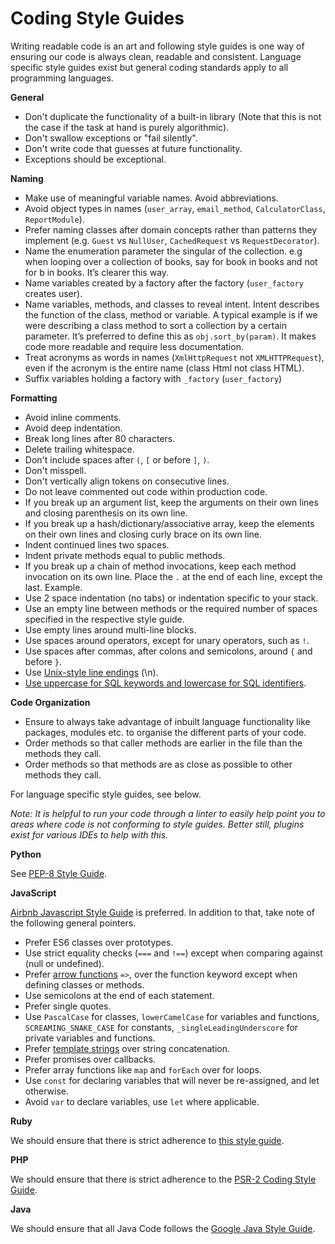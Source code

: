# Coding Style Guides

Writing readable code is an art and following style guides is one way of ensuring our code is always clean, readable and consistent. Language specific style guides exist but general coding standards apply to all programming languages.

**General**
- Don't duplicate the functionality of a built-in library (Note that this is not the case if the task at hand is purely algorithmic).
- Don't swallow exceptions or "fail silently".
- Don't write code that guesses at future functionality.
- Exceptions should be exceptional.

**Naming**
- Make use of meaningful variable names. Avoid abbreviations.
- Avoid object types in names (`user_array`, `email_method`, `CalculatorClass`, `ReportModule`).
- Prefer naming classes after domain concepts rather than patterns they implement (e.g. `Guest` vs `NullUser`, `CachedRequest` vs `RequestDecorator`).
- Name the enumeration parameter the singular of the collection. e.g when looping over a collection of books, say for book in books and not for b in books. It’s clearer this way.
- Name variables created by a factory after the factory (`user_factory` creates user).
- Name variables, methods, and classes to reveal intent. Intent describes the function of the class, method or variable. A typical example is if we were describing a class method to sort a collection by a certain parameter. It’s preferred to define this as `obj.sort_by(param)`. It makes code more readable and require less documentation.
- Treat acronyms as words in names (`XmlHttpRequest` not `XMLHTTPRequest`), even if the acronym is the entire name (class Html not class HTML).
- Suffix variables holding a factory with `_factory` (`user_factory`)

**Formatting**
- Avoid inline comments.
- Avoid deep indentation.
- Break long lines after 80 characters.
- Delete trailing whitespace.
- Don't include spaces after `(`, `[` or before `]`, `)`.
- Don't misspell.
- Don't vertically align tokens on consecutive lines.
- Do not leave commented out code within production code.
- If you break up an argument list, keep the arguments on their own lines and closing parenthesis on its own line.
- If you break up a hash/dictionary/associative array, keep the elements on their own lines and closing curly brace on its own line.
- Indent continued lines two spaces.
- Indent private methods equal to public methods.
- If you break up a chain of method invocations, keep each method invocation on its own line. Place the `.` at the end of each line, except the last. Example.
- Use 2 space indentation (no tabs) or indentation specific to your stack.
- Use an empty line between methods or the required number of spaces specified in the respective style guide.
- Use empty lines around multi-line blocks.
- Use spaces around operators, except for unary operators, such as `!`.
- Use spaces after commas, after colons and semicolons, around `{` and before `}`.
- Use [Unix-style line endings](http://unix.stackexchange.com/questions/23903/should-i-end-my-text-script-files-with-a-newline) (\n).
- [Use uppercase for SQL keywords and lowercase for SQL identifiers](http://www.postgresql.org/docs/9.2/static/sql-syntax-lexical.html#SQL-SYNTAX-IDENTIFIERS).

**Code Organization**
- Ensure to always take advantage of inbuilt language functionality like packages, modules etc. to organise the different parts of your code.
- Order methods so that caller methods are earlier in the file than the methods they call.
- Order methods so that methods are as close as possible to other methods they call.

For language specific style guides, see below.

_Note: It is helpful to run your code through a linter to easily help point you to areas where code is not conforming to style guides. Better still, plugins exist for various IDEs to help with this._

**Python**

See [PEP-8 Style Guide](https://www.python.org/dev/peps/pep-0008/).

**JavaScript**

[Airbnb Javascript Style Guide](https://github.com/airbnb/javascript) is preferred. In addition to that, take note of the following general pointers.

- Prefer ES6 classes over prototypes.
- Use strict equality checks (`===` and `!==`) except when comparing against (null or undefined).
- Prefer [arrow functions](https://developer.mozilla.org/en-US/docs/Web/JavaScript/Reference/Functions/Arrow_functions) `=>`, over the function keyword except when defining classes or methods.
- Use semicolons at the end of each statement.
- Prefer single quotes.
- Use `PascalCase` for classes, `lowerCamelCase` for variables and functions, `SCREAMING_SNAKE_CASE` for constants, `_singleLeadingUnderscore` for private variables and functions.
- Prefer [template strings](https://developer.mozilla.org/en-US/docs/Web/JavaScript/Reference/template_strings) over string concatenation.
- Prefer promises over callbacks.
- Prefer array functions like `map` and `forEach` over for loops.
- Use `const` for declaring variables that will never be re-assigned, and let otherwise.
- Avoid `var` to declare variables, use `let` where applicable.

**Ruby**

We should ensure that there is strict adherence to [this style guide](https://docs.google.com/document/d/1V1YFusbUsG8rBd-XcS9gc31xI45s4DMQIrheMIeRqb8/edit#heading=h.oq7iz97r9dfi).

**PHP**

We should ensure that there is strict adherence to the [PSR-2 Coding Style Guide](http://www.php-fig.org/psr/psr-2/).

**Java**

We should ensure that all Java Code follows the [Google Java Style Guide](https://google.github.io/styleguide/javaguide.html).
